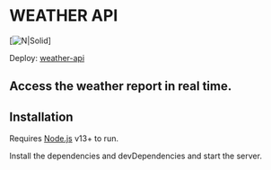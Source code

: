 # WEATHER API
[![N|Solid](https://d7lju56vlbdri.cloudfront.net/var/ezwebin_site/storage/images/_aliases/img_1col/noticias/el-clima-cambio-radicalmente-hace-un-millon-de-anos-por-la-circulacion-oceanica/6473512-1-esl-MX/El-clima-cambio-radicalmente-hace-un-millon-de-anos-por-la-circulacion-oceanica.jpg)]

Deploy: [weather-api](https://weather-api-public.netlify.app/) 

## Access the weather report in real time.


## Installation

Requires [Node.js](https://nodejs.org/) v13+ to run.

Install the dependencies and devDependencies and start the server.
